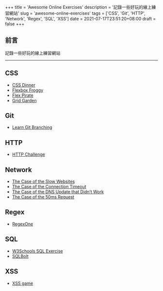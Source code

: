 +++
title = 'Awesome Online Exercises'
description = '記錄一些好玩的線上練習網站'
slug = 'awesome-online-exercises'
tags = ['CSS', 'Git', 'HTTP', 'Network', 'Regex', 'SQL', 'XSS']
date = 2021-07-17T23:51:20+08:00
draft = false
+++

## 前言

記錄一些好玩的線上練習網站

---

## CSS

- [CSS Dinner](https://flukeout.github.io/)
- [Flexbox Froggy](https://flexboxfroggy.com/)
- [Flex Pirate](https://hexschool.github.io/flexbox-pirate/index.html)
- [Grid Garden](https://cssgridgarden.com/)

## Git

- [Learn Git Branching](https://learngitbranching.js.org/index.html)

## HTTP

- [HTTP Challenge](https://lidemy-http-challenge.herokuapp.com/start)

## Network

- [The Case of the Slow Websites](https://mysteries.wizardzines.com/slow-website.html)
- [The Case of the Connection Timeout](https://mysteries.wizardzines.com/connection-timeout.html)
- [The Case of the DNS Update that Didn’t Work](https://mysteries.wizardzines.com/problem-dns-update.html)
- [The Case of the 50ms Request](https://mysteries.wizardzines.com/50ms-request.html)

## Regex

- [RegexOne](https://regexone.com/)

## SQL

- [W3Schools SQL Exercise](https://www.w3schools.com/sql/exercise.asp)
- [SQLBolt](https://sqlbolt.com/)

## XSS

- [XSS game](https://xss-game.appspot.com/)
